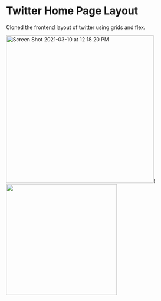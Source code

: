 # Twitter Home Page Layout 
 Cloned the frontend layout of twitter using grids and flex.
 
<img width="400" alt="Screen Shot 2021-03-10 at 12 18 20 PM" src="https://user-images.githubusercontent.com/43757712/110604622-4b25e780-81ae-11eb-9797-6b25957ec4e5.png">! <img src="https://user-images.githubusercontent.com/43757712/110607055-d30cf100-81b0-11eb-9eb3-e7531dbbf3c1.png" width="300" height="300">




